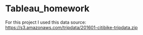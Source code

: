 # Tableau_homework
For this project I used this data source: https://s3.amazonaws.com/tripdata/201601-citibike-tripdata.zip
